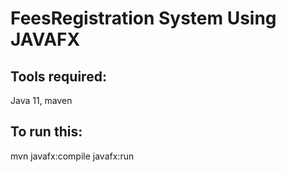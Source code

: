# FeesRegistration System Using JAVAFX
## Tools required: 
Java 11, maven

## To run this:
mvn javafx:compile javafx:run
